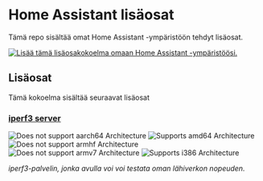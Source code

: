 # Home Assistant lisäosat

Tämä repo sisältää omat Home Assistant -ympäristöön tehdyt lisäosat.

[![Lisää tämä lisäosakokoelma omaan Home Assistant -ympäristöösi.](https://my.home-assistant.io/badges/supervisor_add_addon_repository.svg)](https://my.home-assistant.io/redirect/supervisor_add_addon_repository/?repository_url=https%3A%2F%2Fgithub.com%2Fpekkatapio%2Fhome-assistant-addons)

## Lisäosat

Tämä kokoelma sisältää seuraavat lisäosat

### [iperf3 server](./iperf3-server)

![Does not support aarch64 Architecture][aarch64-shield]
![Supports amd64 Architecture][amd64-shield]
![Does not support armhf Architecture][armhf-shield]
![Does not support armv7 Architecture][armv7-shield]
![Supports i386 Architecture][i386-shield]

_iperf3-palvelin, jonka avulla voi voi testata oman lähiverkon nopeuden._

<!--

Notes to developers after forking or using the github template feature:
- While developing comment out the 'image' key from 'example/config.yaml' to make the supervisor build the addon
  - Remember to put this back when pushing up your changes.
- When you merge to the 'main' branch of your repository a new build will be triggered.
  - Make sure you adjust the 'version' key in 'example/config.yaml' when you do that.
  - Make sure you update 'example/CHANGELOG.md' when you do that.
  - The first time this runs you might need to adjust the image configuration on github container registry to make it public
  - You may also need to adjust the github Actions configuration (Settings > Actions > General > Workflow > Read & Write)
- Adjust the 'image' key in 'example/config.yaml' so it points to your username instead of 'home-assistant'.
  - This is where the build images will be published to.
- Rename the example directory.
  - The 'slug' key in 'example/config.yaml' should match the directory name.
- Adjust all keys/url's that points to 'home-assistant' to now point to your user/fork.
- Share your repository on the forums https://community.home-assistant.io/c/projects/9
- Do awesome stuff!
 -->

[aarch64-shield]: https://img.shields.io/badge/aarch64-no-red.svg
[amd64-shield]: https://img.shields.io/badge/amd64-yes-green.svg
[armhf-shield]: https://img.shields.io/badge/armhf-no-red.svg
[armv7-shield]: https://img.shields.io/badge/armv7-no-red.svg
[i386-shield]: https://img.shields.io/badge/i386-yes-green.svg